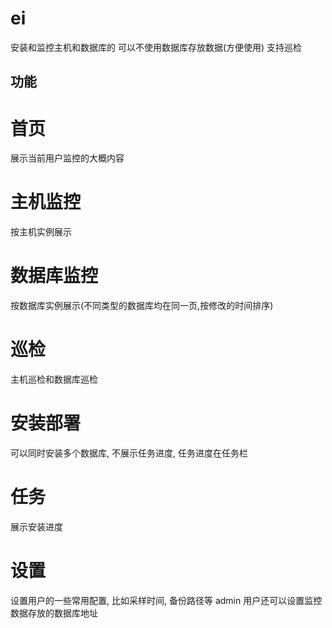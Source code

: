 # ei
安装和监控主机和数据库的
可以不使用数据库存放数据(方便使用)
支持巡检

## 功能
# 首页
展示当前用户监控的大概内容

# 主机监控
按主机实例展示

# 数据库监控
按数据库实例展示(不同类型的数据库均在同一页,按修改的时间排序)

# 巡检
主机巡检和数据库巡检

# 安装部署
可以同时安装多个数据库, 不展示任务进度, 任务进度在任务栏

# 任务
展示安装进度

# 设置
设置用户的一些常用配置, 比如采样时间, 备份路径等
admin 用户还可以设置监控数据存放的数据库地址

